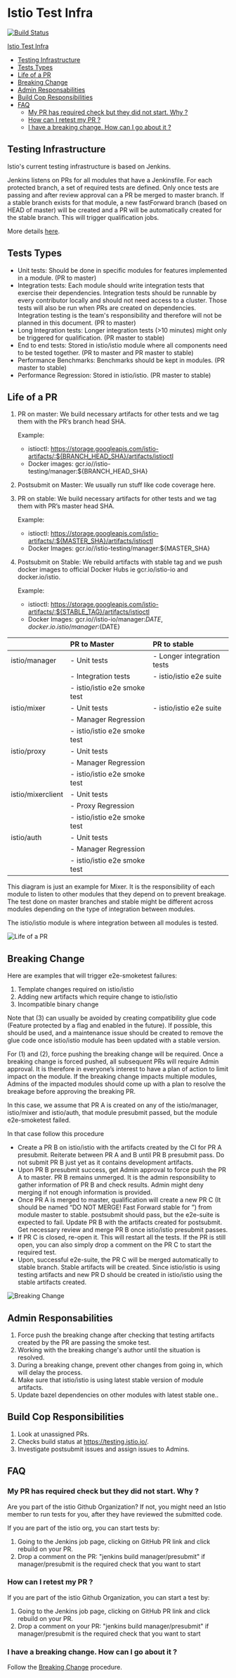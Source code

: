 # Istio Test Infra #
[![Build Status](https://testing.istio.io/buildStatus/icon?job=test-infra/postsubmit)](https://testing.istio.io/job/test-infra/)

[Istio Test Infra](#istio-test-infra)
* [Testing Infrastructure](#testing-infrastructure)
* [Tests Types](#tests-types)
* [Life of a PR](#life-of-a-pr)
* [Breaking Change](#breaking-change)
* [Admin Responsabilities](#admin-responsabilities)
* [Build Cop Responsibilities](#build-cop-responsibilities)
* [FAQ](#faq)
  + [My PR has required check but they did not start. Why ?](#my-pr-has-required-check-but-they-did-not-start-why-)
  + [How can I retest my PR ?](#how-can-i-retest-my-pr-)
  + [I have a breaking change. How can I go about it ?](#i-have-a-breaking-change-how-can-i-go-about-it-)

## Testing Infrastructure ##

Istio's current testing infrastructure is based on Jenkins.

Jenkins listens on PRs for all modules that have a Jenkinsfile. For each protected branch, a set of required tests
are defined. Only once tests are passing and after review approval can a PR be merged to master branch. If a stable branch
exists for that module, a new fastForward branch (based on HEAD of master) will be created and a PR will be automatically
created for the stable branch. This will trigger qualification jobs.

More details [here](doc/deployment.md).

## Tests Types ##

* Unit tests: Should be done in specific modules for features implemented in a module. (PR to master)
* Integration tests: Each module should write integration tests that exercise their dependencies. Integration tests should be runnable by every contributor locally and should not need access to a cluster. Those tests will also be run when PRs are created on dependencies. Integration testing is the team's responsibility and therefore will not be planned in this document. (PR to master)
* Long Integration tests: Longer integration tests (>10 minutes) might only be triggered for qualification. (PR master to stable)
* End to end tests: Stored in istio/istio module where all components need to be tested together. (PR to master and PR master to stable)
* Performance Benchmarks: Benchmarks should be kept in modules. (PR master to stable)
* Performance Regression: Stored in istio/istio. (PR master to stable)

## Life of a PR ##

1. PR on master: We build necessary artifacts for other tests and we tag them with the PR’s branch head SHA.

    Example:
    * istioctl: https://storage.googleapis.com/istio-artifacts/:${BRANCH_HEAD_SHA}/artifacts/istioctl
    * Docker images: gcr.io//istio-testing/manager:${BRANCH_HEAD_SHA}

1. Postsubmit on Master: We usually run stuff like code coverage here.

1. PR on stable: We build necessary artifacts for other tests and we tag them with PR’s master head SHA.

    Example:
    * istioctl: https://storage.googleapis.com/istio-artifacts/:${MASTER_SHA}/artifacts/istioctl
    * Docker Images: gcr.io//istio-testing/manager:${MASTER_SHA}

1. Postsubmit on Stable: We rebuild artifacts with stable tag and we push docker images to official Docker Hubs ie gcr.io/istio-io and docker.io/istio.

    Example:
    * istioctl: https://storage.googleapis.com/istio-artifacts/:${STABLE_TAG}/artifacts/istioctl
    * Docker Images: gcr.io//istio-io/manager:${DATE}, docker.io.istio/manager:${DATE}

|                   | PR to Master                  | PR to stable                  |
|:------------------|:------------------------------|:------------------------------|
| istio/manager     | - Unit tests                  | - Longer integration tests    |
|                   | - Integration tests           | - istio/istio e2e suite       |
|                   | - istio/istio e2e smoke test  |                               |
| istio/mixer       | - Unit tests                  | - istio/istio e2e suite       |
|                   | - Manager Regression          |                               |
|                   | - istio/istio e2e smoke test  |                               |
| istio/proxy       | - Unit tests                  |                               |
|                   | - Manager Regression          |                               |
|                   | - istio/istio e2e smoke test  |                               |
| istio/mixerclient | - Unit tests                  |                               |
|                   | - Proxy Regression            |                               |
|                   | - istio/istio e2e smoke test  |                               |
| istio/auth        | - Unit tests                  |                               |
|                   | - Manager Regression          |                               |
|                   | - istio/istio e2e smoke test  |                               |

This diagram is just an example for Mixer. It is the responsibility of each module to
listen to other modules that they depend on to prevent breakage. The test done on master branches
and stable might be different across modules depending on the type of integration between modules.

The istio/istio module is where integration between all modules is tested.

![Life of a PR](doc/pr_life.png)

## Breaking Change ##

Here are examples that will trigger e2e-smoketest failures:

1. Template changes required on istio/istio
1. Adding new artifacts which require change to istio/istio
1. Incompatible binary change

Note that (3) can usually be avoided by creating compatibility glue code (Feature protected by a flag and enabled in the future). If possible, this should be used, and a maintenance issue should be created to remove the glue code once istio/istio module has been updated with a stable version.

For (1) and (2), force pushing the breaking change will be required. Once a breaking change is forced pushed, all subsequent PRs will require Admin approval. It is therefore in everyone’s interest to have a plan of action to limit impact on the module. If the breaking change impacts multiple modules, Admins of the impacted modules should come up with a plan to resolve the breakage before approving the breaking PR.

In this case, we assume that PR A is created on any of the istio/manager, istio/mixer and istio/auth, that module presubmit passed, but the module e2e-smoketest failed.

In that case follow this procedure

* Create a PR B on istio/istio with the artifacts created by the CI for PR A presubmit. Reiterate between PR A and B until PR B presubmit pass. Do not submit PR B just yet as it contains development artifacts.
* Upon PR B presubmit success, get Admin approval to force push the PR A to master. PR B remains unmerged. It is the admin responsibility to gather information of PR B and check results. Admin might deny merging if not enough information is provided.
* Once PR A is merged to master, qualification will create a new PR C (It should be named “DO NOT MERGE! Fast Forward stable for <SHA in master>”) from module master to stable. postsubmit should pass, but the e2e-suite is expected to fail. Update PR B with the artifacts created for postsubmit. Get necessary review and merge PR B once istio/istio presubmit passes.
* If PR C is closed, re-open it. This will restart all the tests. If the PR is still open, you can also simply drop a comment on the PR C to start the required test.
* Upon, successful e2e-suite, the PR C will be merged automatically to stable branch. Stable artifacts will be created. Since istio/istio is using testing artifacts and new PR D should be created in istio/istio using the stable artifacts created.


![Breaking Change](doc/breaking_change.png)

## Admin Responsabilities ##

1. Force push the breaking change after checking that testing artifacts created by the PR are passing the smoke test.
1. Working with the breaking change's author until the situation is resolved.
1. During a breaking change, prevent other changes from going in, which will delay the process.
1. Make sure that istio/istio is using latest stable version of module artifacts.
1. Update bazel dependencies on other modules with latest stable one..

## Build Cop Responsibilities ##

1. Look at unassigned PRs.
1. Checks build status at https://testing.istio.io/.
1. Investigate postsubmit issues and assign issues to Admins.



## FAQ ##

### My PR has required check but they did not start. Why ? ###

Are you part of the istio Github Organization? If not, you might need an Istio member to run tests for you,
after they have reviewed the submitted code.

If you are part of the istio org, you can start tests by:

1. Going to the Jenkins job page, clicking on GitHub PR link and click rebuild on your PR.
2. Drop a comment on the PR: "jenkins build manager/presubmit" if manager/presubmit is the required check that you want to start

### How can I retest my PR ? ###

If you are part of the istio Github Organization, you can start a test by:

1. Going to the Jenkins job page, clicking on GitHub PR link and click rebuild on your PR.
2. Drop a comment on your PR: "jenkins build manager/presubmit" if manager/presubmit is the required check that you want to start

### I have a breaking change. How can I go about it ? ###

Follow the [Breaking Change](#breaking-change) procedure.
